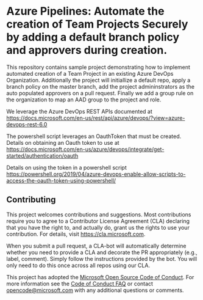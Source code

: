 
# Azure Pipelines: Automate the creation of Team Projects Securely by adding a default branch policy and approvers during creation.

This repository contains sample project  demonstrating how to implement automated creation of a Team Project in an existing Azure DevOps Organization.  Additionally the project will initiallize a default repo, apply a branch policy on the master branch, add the project admininstrators as the auto populated approvers on a pull request.  Finally we add a group rule on the organization to map an AAD group to the project and role.

We leverage the Azure DevOps REST APIs documented at https://docs.microsoft.com/en-us/rest/api/azure/devops/?view=azure-devops-rest-6.0

The powershell script leverages an OauthToken that must be created. Details on obtaining an Oauth token to use at https://docs.microsoft.com/en-us/azure/devops/integrate/get-started/authentication/oauth

Details on using the token in a powershell script
https://powershell.org/2019/04/azure-devops-enable-allow-scripts-to-access-the-oauth-token-using-powershell/


## Contributing

This project welcomes contributions and suggestions. Most contributions require you to agree to a
Contributor License Agreement (CLA) declaring that you have the right to, and actually do, grant us
the rights to use your contribution. For details, visit https://cla.microsoft.com.

When you submit a pull request, a CLA-bot will automatically determine whether you need to provide
a CLA and decorate the PR appropriately (e.g., label, comment). Simply follow the instructions
provided by the bot. You will only need to do this once across all repos using our CLA.

This project has adopted the [Microsoft Open Source Code of Conduct](https://opensource.microsoft.com/codeofconduct/).
For more information see the [Code of Conduct FAQ](https://opensource.microsoft.com/codeofconduct/faq/) or
contact [opencode@microsoft.com](mailto:opencode@microsoft.com) with any additional questions or comments.
